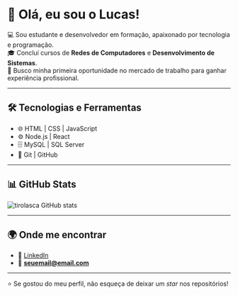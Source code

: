 # 👋 Olá, eu sou o Lucas!

💻 Sou estudante e desenvolvedor em formação, apaixonado por tecnologia e programação.  
🎓 Concluí cursos de **Redes de Computadores** e **Desenvolvimento de Sistemas**.  
🚀 Busco minha primeira oportunidade no mercado de trabalho para ganhar experiência profissional.  

---

## 🛠️ Tecnologias e Ferramentas
- 🌐 HTML | CSS | JavaScript  
- ⚙️ Node.js | React  
- 🗄️ MySQL | SQL Server  
- 🔧 Git | GitHub  

---

## 📊 GitHub Stats
![tirolasca GitHub stats](https://github-readme-stats.vercel.app/api?username=LucasSantos&show_icons=true&theme=dracula)  

---

## 🌍 Onde me encontrar
- 💼 [LinkedIn](https://www.linkedin.com/)  
- 📧 **seuemail@email.com**  

---

⭐ Se gostou do meu perfil, não esqueça de deixar um *star* nos repositórios!
